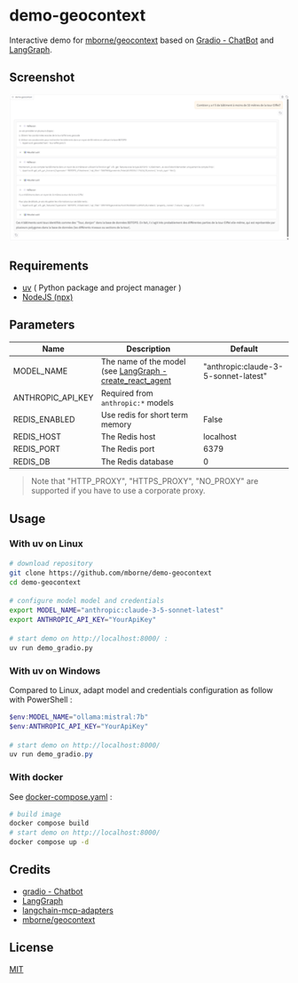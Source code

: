 # demo-geocontext

Interactive demo for [mborne/geocontext](https://github.com/mborne/geocontext#readme) based on [Gradio - ChatBot](https://www.gradio.app/guides/creating-a-chatbot-fast) and  [LangGraph](https://langchain-ai.github.io/langgraph/agents/mcp/#use-mcp).

## Screenshot

![Screenshot](img/screenshot.png)

## Requirements

* [uv](https://github.com/astral-sh/uv#installation) ( Python package and project manager )
* [NodeJS (npx)](https://docs.npmjs.com/downloading-and-installing-node-js-and-npm)

## Parameters

| Name              | Description                                                                                                                          | Default                              |
| ----------------- | ------------------------------------------------------------------------------------------------------------------------------------ | ------------------------------------ |
| MODEL_NAME        | The name of the model (see [LangGraph - create_react_agent](https://langchain-ai.github.io/langgraph/agents/models/#use-in-an-agent) | "anthropic:claude-3-5-sonnet-latest" |
| ANTHROPIC_API_KEY | Required from `anthropic:*` models                                                                                                   |                                      |
| REDIS_ENABLED     | Use redis for short term memory                                                                                                      | False                                |
| REDIS_HOST        | The Redis host                                                                                                                       | localhost                            |
| REDIS_PORT        | The Redis port                                                                                                                       | 6379                                 |
| REDIS_DB          | The Redis database                                                                                                                   | 0                                    |

> Note that "HTTP_PROXY", "HTTPS_PROXY", "NO_PROXY" are supported if you have to use a corporate proxy.

## Usage

### With uv on Linux

```bash
# download repository
git clone https://github.com/mborne/demo-geocontext
cd demo-geocontext

# configure model model and credentials
export MODEL_NAME="anthropic:claude-3-5-sonnet-latest"
export ANTHROPIC_API_KEY="YourApiKey"

# start demo on http://localhost:8000/ :
uv run demo_gradio.py
```

### With uv on Windows

Compared to Linux, adapt model and credentials configuration as follow with PowerShell :

```powershell
$env:MODEL_NAME="ollama:mistral:7b"
$env:ANTHROPIC_API_KEY="YourApiKey"

# start demo on http://localhost:8000/
uv run demo_gradio.py
```

### With docker

See [docker-compose.yaml](docker-compose.yaml) :

```bash
# build image
docker compose build
# start demo on http://localhost:8000/
docker compose up -d
```

## Credits

* [gradio - Chatbot](https://www.gradio.app/docs/gradio/chatbot)
* [LangGraph](https://langchain-ai.github.io/langgraph/agents/mcp/#use-mcp)
* [langchain-mcp-adapters](https://github.com/langchain-ai/langchain-mcp-adapters#readme)
* [mborne/geocontext](https://github.com/mborne/geocontext#readme)

## License

[MIT](./LICENSE)
